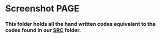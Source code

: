 # Screenshot PAGE

### This folder holds all the hand written codes equivalent to the codes found in our [SRC](https://github.com/B-M-H-S-Class-XII-Computer-Projects/School_Projects_C/tree/main/src) folder.
